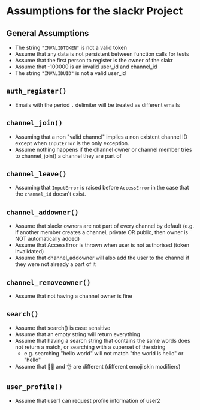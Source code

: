 # Assumptions for the slackr Project

## General Assumptions
- The string `"INVALIDTOKEN"` is not a valid token
- Assume that any data is not persistent between function calls for tests
- Assume that the first person to register is the owner of the slakr
- Assume that -100000 is an invalid user_id and channel_id
- The string `"INVALIDUID"` is not a valid user_id

## `auth_register()`
- Emails with the period `.` delimiter will be treated as different emails

## `channel_join()`
- Assuming that a non "valid channel" implies a non existent channel ID except when `InputError` is the only exception.
- Assume nothing happens if the channel owner or channel member tries to channel_join() a channel they are part of

## `channel_leave()`
- Assuming that `InputError` is raised before `AccessError` in the case that the `channel_id` doesn't exist.

## `channel_addowner()`
- Assume that slackr owners are not part of every channel by default (e.g. if another member creates a channel, private OR public, then owner is NOT automatically added)
- Assume that AccessError is thrown when user is not authorised (token invalidated)
- Assume that channel_addowner will also add the user to the channel if they were not already a part of it

## `channel_removeowner()`
- Assume that not having a channel owner is fine

## `search()`
- Assume that search() is case sensitive
- Assume that an empty string will return everything
- Assume that having a search string that contains the same words does not return a match, or searching with a superset of the string
    - e.g. searching "hello world" will not match "the world is hello" or "hello"
- Assume that 👌🏻 and 👌 are different (different emoji skin modifiers)

## `user_profile()`
- Assume that user1 can request profile information of user2
